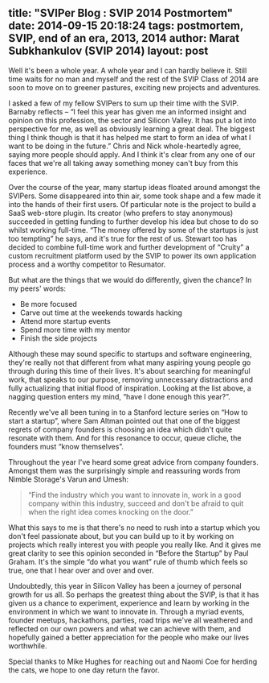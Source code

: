 ﻿title: "SVIPer Blog : SVIP 2014 Postmortem"
date: 2014-09-15 20:18:24
tags: postmortem, SVIP, end of an era, 2013, 2014
author: Marat Subkhankulov (SVIP 2014)
layout: post
---

Well it's been a whole year. A whole year and I can hardly believe it. Still time waits for no man and myself and the rest of the SVIP Class of 2014 are soon to move on to greener pastures, exciting new projects and adventures.

<!-- more -->

I asked a few of my fellow SVIPers to sum up their time with the SVIP. Barnaby reflects – “I feel this year has given me an informed insight and opinion on this profession, the sector and Silicon Valley. It has put a lot into perspective for me, as well as obviously learning a great deal. The biggest thing I think though is that it has helped me start to form an idea of what I want to be doing in the future.” Chris and Nick whole-heartedly agree, saying more people should apply. And I think it's clear from any one of our faces that we're all taking away something money can't buy from this experience.

Over the course of the year, many startup ideas floated around amongst the SVIPers. Some disappeared into thin air, some took shape and a few made it into the hands of their first users. Of particular note is the project to build a SaaS web-store plugin. Its creator (who prefers to stay anonymous) succeeded in getting funding to further develop his idea but chose to do so whilst working full-time. “The money offered by some of the startups is just too tempting” he says, and it's true for the rest of us. Stewart too has decided to combine full-time work and further development of “Cruity” a custom recruitment platform used by the SVIP to power its own application process and a worthy competitor to Resumator.

But what are the things that we would do differently, given the chance? In my peers' words:
- Be more focused
- Carve out time at the weekends towards hacking
- Attend more startup events
- Spend more time with my mentor
- Finish the side projects

Although these may sound specific to startups and software engineering, they're really not that different from what many aspiring young people go through during this time of their lives. It's about searching for meaningful work, that speaks to our purpose, removing unnecessary distractions and fully actualizing that initial flood of inspiration. Looking at the list above, a nagging question enters my mind, “have I done enough this year?”.

Recently we've all been tuning in to a Stanford lecture series on “How to start a startup”, where Sam Altman pointed out that one of the biggest regrets of company founders is choosing an idea which didn't quite resonate with them. And for this resonance to occur, queue cliche, the founders must “know themselves”.

Throughout the year I've heard some great advice from company founders. Amongst them was the surprisingly simple and reassuring words from Nimble Storage's Varun and Umesh:

> “Find the industry which you want to innovate in, work in a good company within this industry, succeed and don't be afraid to quit when the right idea comes knocking on the door.”

What this says to me is that there's no need to rush into a startup which you don't feel passionate about, but you can build up to it by working on projects which really interest you with people you really like. And it gives me great clarity to see this opinion seconded in “Before the Startup” by Paul Graham. It's the simple “do what you want” rule of thumb which feels so true, one that I hear over and over and over.

Undoubtedly, this year in Silicon Valley has been a journey of personal growth for us all. So perhaps the greatest thing about the SVIP, is that it has given us a chance to experiment, experience and learn by working in the environment in which we want to innovate in. Through a myriad events, founder meetups, hackathons, parties, road trips we've all weathered and reflected on our own powers and what we can achieve with them, and hopefully gained a better appreciation for the people who make our lives worthwhile.

Special thanks to Mike Hughes for reaching out and Naomi Coe for herding the cats, we hope to one day return the favor.
